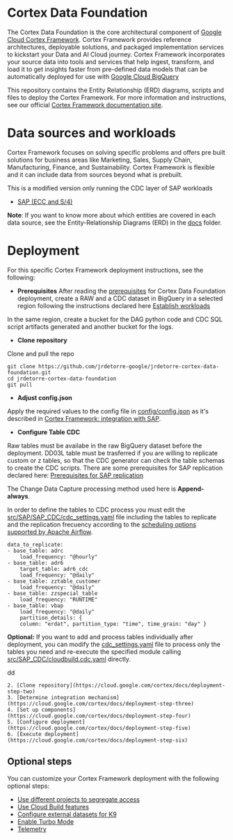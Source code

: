 # Cortex Data Foundation

The Cortex Data Foundation is the core architectural component of
[Google Cloud Cortex Framework](https://cloud.google.com/solutions/cortex).
Cortex Framework provides reference architectures, deployable solutions, and
packaged implementation services to kickstart your Data and AI Cloud journey.
Cortex Framework incorporates your source data into tools and services that help ingest,
transform, and load it to get insights faster from pre-defined data models that can be automatically
deployed for use with [Google Cloud BigQuery](https://cloud.google.com/bigquery)

This repository contains the Entity Relationship (ERD) diagrams, scripts and files
to deploy the Cortex Framework. For more information and instructions, see our
official [Cortex Framework documentation site](https://cloud.google.com/cortex/docs).

# Data sources and workloads

Cortex Framework focuses on solving specific problems and offers pre built solutions
for business areas like Marketing, Sales, Supply Chain, Manufacturing, Finance, and Sustainability.
Cortex Framework is flexible and it can include data from sources beyond what is prebuilt.

This is a modified version only running the CDC layer of SAP workloads

*   [SAP (ECC and S/4)](https://cloud.google.com/cortex/docs/operational-sap)

**Note**: If you want to know more about which entities are covered in each data source, see the
Entity-Relationship Diagrams (ERD) in the [docs](https://github.com/GoogleCloudPlatform/cortex-data-foundation/tree/main/docs) folder.

# Deployment

For this specific Cortex Framework deployment instructions, see the following:

* **Prerequisites** 
After reading the [prerequisites](https://cloud.google.com/cortex/docs/deployment-prerequisites) for Cortex Data Foundation deployment, create a RAW and a CDC dataset in BigQuery in a selected region following the instructions declared here [Establish workloads](https://cloud.google.com/cortex/docs/deployment-step-one)

In the same region, create a bucket for the DAG python code and CDC SQL script artifacts generated and another bucket for the logs.

* **Clone repository** 

Clone and pull the repo
```
git clone https://github.com/jrdetorre-google/jrdetorre-cortex-data-foundation.git
cd jrdetorre-cortex-data-foundation
git pull
```
* **Adjust config.json** 

Apply the required values to the config file in [config/config.json](https://github.com/jrdetorre-google/jrdetorre-cortex-data-foundation/blob/main/config/config.json) as it's described in [Cortex Framework: integration with SAP](https://cloud.google.com/cortex/docs/operational-sap).

* **Configure Table CDC** 

Raw tables must be availabe in the raw BigQuery dataset before the deployment. DD03L table must be trasferred if you are willing to replicate custom or z tables, so that the CDC generator can check the table schemas to create the CDC scripts. There are some prerequisites for SAP replication declared here: [Prerequisites for SAP replication](https://cloud.google.com/cortex/docs/operational-sap#prerequisites_for_sap_replication_2)

The Change Data Capture processing method used here is **Append-always**.

In order to define the tables to CDC process you must edit the [src/SAP/SAP_CDC/cdc_settings.yaml](https://github.com/jrdetorre-google/jrdetorre-cortex-data-foundation/blob/main/src/SAP/SAP_CDC/cdc_settings.yaml) file including the tables to replicate and the replication frecuency according to the [scheduling options supported by Apache Airflow](https://airflow.apache.org/docs/apache-airflow/stable/core-concepts/dag-run.html).

```
data_to_replicate:
- base_table: adrc
    load_frequency: "@hourly"
- base_table: adr6
    target_table: adr6_cdc
    load_frequency: "@daily"
- base_table: zztable_customer
    load_frequency: "@daily"
- base_table: zzspecial_table
    load_frequency: "RUNTIME"
- base_table: vbap
    load_frequency: "@daily"
    partition_details: {
    column: "erdat", partition_type: "time", time_grain: "day" }
```

**Optional:** If you want to add and process tables individually after deployment, you can modify the [cdc_settings.yaml](https://github.com/jrdetorre-google/jrdetorre-cortex-data-foundation/blob/main/src/SAP/SAP_CDC/cdc_settings.yaml) file to process only the tables you need and re-execute the specified module calling [src/SAP_CDC/cloudbuild.cdc.yaml](https://github.com/jrdetorre-google/jrdetorre-cortex-data-foundation/blob/main/src/SAP/SAP_CDC/cloudbuild.cdc.yaml) directly.

dd

    2. [Clone repository](https://cloud.google.com/cortex/docs/deployment-step-two)
    3. [Determine integration mechanism](https://cloud.google.com/cortex/docs/deployment-step-three)
    4. [Set up components](https://cloud.google.com/cortex/docs/deployment-step-four)
    5. [Configure deployment](https://cloud.google.com/cortex/docs/deployment-step-five)
    6. [Execute deployment](https://cloud.google.com/cortex/docs/deployment-step-six)

## Optional steps

You can customize your Cortex Framework deployment with the following optional steps:

*   [Use different projects to segregate access](https://cloud.google.com//cortex/docs/optional-step-segregate-access)
*   [Use Cloud Build features](https://cloud.google.com//cortex/docs/optional-step-cloud-build-features)
*   [Configure external datasets for K9](https://cloud.google.com//cortex/docs/optional-step-external-datasets)
*   [Enable Turbo Mode](https://cloud.google.com/cortex/docs/optional-step-turbo-mode)
*   [Telemetry](https://cloud.google.com/cortex/docs/optional-step-telemetry)

